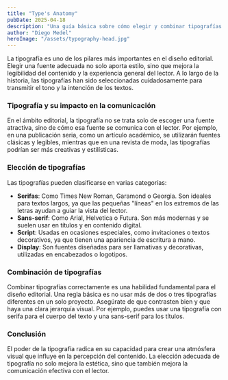 ```yaml
---
title: "Type's Anatomy"
pubDate: 2025-04-18
description: "Una guía básica sobre cómo elegir y combinar tipografías en diseño editorial."
author: "Diego Medel"
heroImage: "/assets/typography-head.jpg"
---
```


La tipografía es uno de los pilares más importantes en el diseño editorial. Elegir una fuente adecuada no solo aporta estilo, sino que mejora la legibilidad del contenido y la experiencia general del lector. A lo largo de la historia, las tipografías han sido seleccionadas cuidadosamente para transmitir el tono y la intención de los textos.

### Tipografía y su impacto en la comunicación

En el ámbito editorial, la tipografía no se trata solo de escoger una fuente atractiva, sino de cómo esa fuente se comunica con el lector. Por ejemplo, en una publicación seria, como un artículo académico, se utilizarán fuentes clásicas y legibles, mientras que en una revista de moda, las tipografías podrían ser más creativas y estilísticas.

### Elección de tipografías

Las tipografías pueden clasificarse en varias categorías:

- **Serifas**: Como Times New Roman, Garamond o Georgia. Son ideales para textos largos, ya que las pequeñas "líneas" en los extremos de las letras ayudan a guiar la vista del lector.
- **Sans-serif**: Como Arial, Helvetica o Futura. Son más modernas y se suelen usar en títulos y en contenido digital.
- **Script**: Usadas en ocasiones especiales, como invitaciones o textos decorativos, ya que tienen una apariencia de escritura a mano.
- **Display**: Son fuentes diseñadas para ser llamativas y decorativas, utilizadas en encabezados o logotipos.

### Combinación de tipografías

Combinar tipografías correctamente es una habilidad fundamental para el diseño editorial. Una regla básica es no usar más de dos o tres tipografías diferentes en un solo proyecto. Asegúrate de que contrasten bien y que haya una clara jerarquía visual. Por ejemplo, puedes usar una tipografía con serifa para el cuerpo del texto y una sans-serif para los títulos.

### Conclusión

El poder de la tipografía radica en su capacidad para crear una atmósfera visual que influye en la percepción del contenido. La elección adecuada de tipografía no solo mejora la estética, sino que también mejora la comunicación efectiva con el lector.
